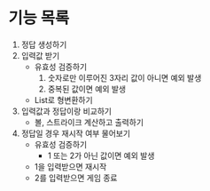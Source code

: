 # 기능 목록

1. 정답 생성하기
2. 입력값 받기
   - 유효성 검증하기
     1. 숫자로만 이루어진 3자리 값이 아니면 예외 발생
     2. 중복된 값이면 예외 발생
   - List<Integer>로 형변환하기
3. 입력값과 정답이랑 비교하기
   - 볼, 스트라이크 계산하고 출력하기
3. 정답일 경우 재시작 여부 물어보기
   - 유효성 검증하기
     - 1 또는 2가 아닌 값이면 예외 발생
   - 1을 입력받으면 재시작
   - 2를 입력받으면 게임 종료
